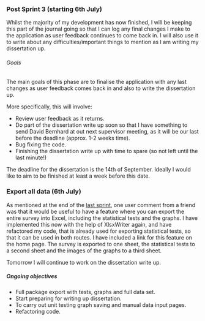 ### Post Sprint 3 (starting 6th July)

Whilst the majority of my development has now finished, I will be keeping this part of the journal going so that I can log any final changes I make to the application as user feedback continues to come back in. I will also use it to write about any difficulties/important things to mention as I am writing my dissertation up.

###### Goals
The main goals of this phase are to finalise the application with any last changes as user feedback comes back in and also to write the dissertation up.

More specifically, this will involve:

- Review user feedback as it returns.
- Do part of the dissertation write up soon so that I have something to send David Bernhard at out next supervisor meeting, as it will be our last before the deadline (approx. 1-2 weeks time).
- Bug fixing the code.
- Finishing the dissertation write up with time to spare (so not left until the last minute!)

The deadline for the dissertation is the 14th of September. Ideally I would like to aim to be finished at least a week before this date.

<a name="latestEntry"></a>
### Export all data (6th July)
As mentioned at the end of the [last sprint](../sprint3/journal.md#endSprint3), one user comment from a friend was that it would be useful to have a feature where you can export the entire survey into Excel, including the statistical tests and the graphs. I have implemented this now with the help of XlsxWriter again, and have refactored my code, that is already used for exporting statistical tests, so that it can be used in both routes. I have included a link for this feature on the home page. The survey is exported to one sheet, the statistical tests to a second sheet and the images of the graphs to a third sheet.

Tomorrow I will continue to work on the dissertation write up.


##### Ongoing objectives

* Full package export with tests, graphs and full data set.
* Start preparing for writing up dissertation.
* To carry out unit testing graph saving and manual data input pages.
* Refactoring code.
